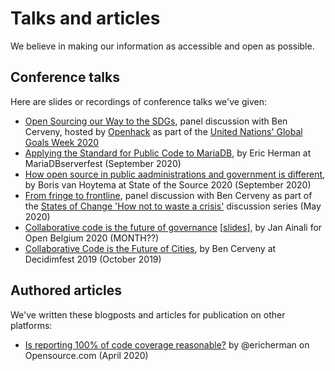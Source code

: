 # Talks and articles

We believe in making our information as accessible and open as possible.

## Conference talks

Here are slides or recordings of conference talks we've given:

- [Open Sourcing our Way to the SDGs](https://youtu.be/FkeQzL5q5t4), panel discussion with Ben Cerveny, hosted by [Openhack](https://www.openhack.io/events/2020/9/21/open-sourcing-our-way-to-the-sdgs) as part of the [United Nations' Global Goals Week 2020](https://www.globalgoals.org/news/global-goals-week)
- [Applying the Standard for Public Code to MariaDB](https://www.youtube.com/watch?v=u3rszu1UIhM&feature=youtu.be), by Eric Herman at MariaDBserverfest (September 2020)
- [How open source in public aadministrations and government is different](https://www.youtube.com/watch?v=R7B2809l6EU&list=PL_5ziu2gADmDcp_ER8x2rcT1HOBaIe5cl&index=6&t=28s), by Boris van Hoytema at State of the Source 2020 (September 2020)
- [From fringe to frontline](https://www.youtube.com/watch?v=HcUOeuS7TlA&feature=youtu.be), panel discussion with Ben Cerveny as part of the [States of Change 'How not to waste a crisis'](https://states-of-change.org/stories/how-not-to-waste-a-crisis) discussion series (May 2020)
- [Collaborative code is the future of governance](https://www.youtube.com/watch?v=2nMv2yqyGVI&list=PL_5ziu2gADmDcp_ER8x2rcT1HOBaIe5cl&index=8&t=13s) [[slides](https://docs.google.com/presentation/d/12WHEjs4M7Tswo2cL8kxVKC4e1WIi3nAI2ZSCQ-PG2j0/edit)],  by Jan Ainali for Open Belgium 2020 (MONTH??)
- [Collaborative Code is the Future of Cities](https://www.youtube.com/watch?v=cnJtnZ9Cx1o), by Ben Cerveny at Decidimfest 2019 (October 2019)

## Authored articles

We've written these blogposts and articles for publication on other platforms:

- [Is reporting 100% of code coverage reasonable?](https://opensource.com/article/20/4/testing-code-coverage) by @ericherman on Opensource.com (April 2020)

